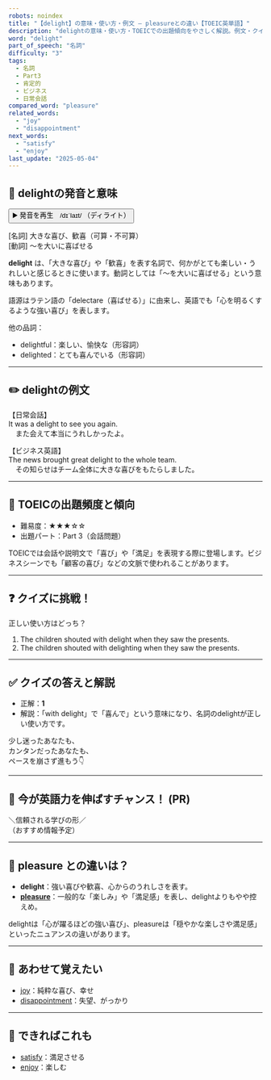 ```yaml
---
robots: noindex
title: "【delight】の意味・使い方・例文 ― pleasureとの違い【TOEIC英単語】"
description: "delightの意味・使い方・TOEICでの出題傾向をやさしく解説。例文・クイズ付きでpleasureとの違いもわかりやすく学べます。"
word: "delight"
part_of_speech: "名詞"
difficulty: "3"
tags:
  - 名詞
  - Part3
  - 肯定的
  - ビジネス
  - 日常会話
compared_word: "pleasure"
related_words:
  - "joy"
  - "disappointment"
next_words:
  - "satisfy"
  - "enjoy"
last_update: "2025-05-04"
---
```


## 🔰 delightの発音と意味

<button class="play-audio" onclick="playTTS('delight')">
  <span class="play-audio-main">
    ▶️ 発音を再生　/dɪˈlaɪt/
  </span>
  <span class="play-audio-sub">
    （ディライト）
  </span>
</button>

[名詞] 大きな喜び、歓喜（可算・不可算）  
[動詞] ～を大いに喜ばせる

**delight** は、「大きな喜び」や「歓喜」を表す名詞で、何かがとても楽しい・うれしいと感じるときに使います。動詞としては「～を大いに喜ばせる」という意味もあります。

語源はラテン語の「delectare（喜ばせる）」に由来し、英語でも「心を明るくするような強い喜び」を表します。

他の品詞：  
- delightful：楽しい、愉快な（形容詞）
- delighted：とても喜んでいる（形容詞）

---

## ✏️ delightの例文

【日常会話】  
It was a delight to see you again.  
　また会えて本当にうれしかったよ。

【ビジネス英語】  
The news brought great delight to the whole team.  
　その知らせはチーム全体に大きな喜びをもたらしました。

---

## 🎯 TOEICの出題頻度と傾向

- 難易度：★★★☆☆
- 出題パート：Part 3（会話問題）

TOEICでは会話や説明文で「喜び」や「満足」を表現する際に登場します。ビジネスシーンでも「顧客の喜び」などの文脈で使われることがあります。

---

## ❓ クイズに挑戦！

正しい使い方はどっち？

1. The children shouted with delight when they saw the presents.  
2. The children shouted with delighting when they saw the presents.

---

## ✅ クイズの答えと解説

- 正解：**1**
- 解説：「with delight」で「喜んで」という意味になり、名詞のdelightが正しい使い方です。

少し迷ったあなたも、  
カンタンだったあなたも、  
ペースを崩さず進もう👇️

---

## 🚀 今が英語力を伸ばすチャンス！ (PR)

<div class="info-center">
＼信頼される学びの形／<br>  
（おすすめ情報予定）
</div>

---

## 🤔  pleasure との違いは？

- **delight**：強い喜びや歓喜、心からのうれしさを表す。
- **[pleasure](/word/pleasure)**：一般的な「楽しみ」や「満足感」を表し、delightよりもやや控えめ。

delightは「心が躍るほどの強い喜び」、pleasureは「穏やかな楽しさや満足感」といったニュアンスの違いがあります。

---

## 🧩 あわせて覚えたい

- [joy](/word/joy)：純粋な喜び、幸せ
- [disappointment](/word/disappointment)：失望、がっかり

---

## 📖 できればこれも

- [satisfy](/word/satisfy)：満足させる
- [enjoy](/word/enjoy)：楽しむ

<!-- cvid: aid18_bid44 -->
